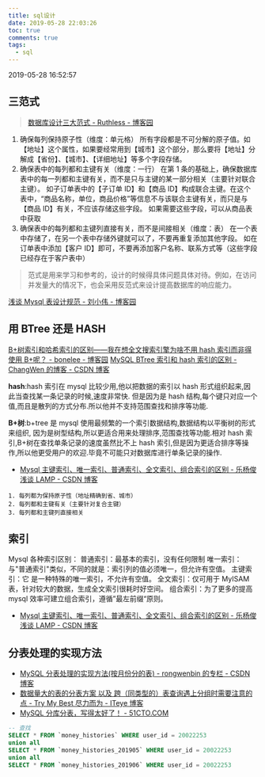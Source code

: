 ```yaml
---
title: sql设计
date: 2019-05-28 22:03:26
toc: true
comments: true
tags:
  - sql
---
```


2019-05-28 16:52:57

## 三范式

> [数据库设计三大范式 - Ruthless - 博客园](https://www.cnblogs.com/linjiqin/archive/2012/04/01/2428695.html)

1. 确保每列保持原子性（维度：单元格）
   所有字段都是不可分解的原子值。如【地址】这个属性，如果要经常用到【城市】这个部分，那么要将【地址】分解成【省份】、【城市】、【详细地址】等多个字段存储。
2. 确保表中的每列都和主键有关（维度：一行）
   在第 1 条的基础上，确保数据库表中的每一列都和主键有关，而不是只与主键的某一部分相关（主要针对联合主键）。
   如子订单表中的【子订单 ID】和【商品 ID】构成联合主键。在这个表中，“商品名称，单位，商品价格”等信息不与该联合主键有关，而只是与【商品 ID】有关，不应该存储这些字段。
   如果需要这些字段，可以从商品表中获取
3. 确保表中的每列都和主键列直接有关，而不是间接相关（维度：表）
   在一个表中存储了，在另一个表中存储外键就可以了，不要再重复添加其他字段。
   如在订单表中添加【客户 ID】即可，不要再添加客户名称、联系方式等（这些字段已经存在于客户表中）

> 范式是用来学习和参考的，设计的时候得具体问题具体对待。例如，在访问并发量大的情况下，也会采用反范式来设计提高数据库的响应能力。

[浅谈 Mysql 表设计规范 - 刘小伟 - 博客园](https://www.cnblogs.com/liuxiaowei/p/7163537.html)

## 用 BTree 还是 HASH

[B+树索引和哈希索引的区别——我在想全文搜索引擎为啥不用 hash 索引而非得使用 B+呢？ - bonelee - 博客园](https://www.cnblogs.com/bonelee/p/6224698.html)
[MySQL BTree 索引和 hash 索引的区别 - ChangWen 的博客 - CSDN 博客](https://blog.csdn.net/ochangwen/article/details/54024063)

**hash**:hash 索引在 mysql 比较少用,他以把数据的索引以 hash 形式组织起来,因此当查找某一条记录的时候,速度非常快.
但是因为是 hash 结构,每个键只对应一个值,而且是散列的方式分布.所以他并不支持范围查找和排序等功能.

**B+树**:b+tree 是 mysql 使用最频繁的一个索引数据结构,数据结构以平衡树的形式来组织,
因为是树型结构,所以更适合用来处理排序,范围查找等功能.相对 hash 索引,B+树在查找单条记录的速度虽然比不上 hash 索引,但是因为更适合排序等操作,所以他更受用户的欢迎.毕竟不可能只对数据库进行单条记录的操作.

- [Mysql 主键索引、唯一索引、普通索引、全文索引、组合索引的区别 - 乐杨俊浅谈 LAMP - CSDN 博客](https://blog.csdn.net/leyangjun/article/details/42461879)

```
1. 每列都为保持原子性（地址精确到省、城市）
2. 每列都和主键有关（主要针对复合主键）
3. 每列都和主键列直接相关
```

## 索引

Mysql 各种索引区别：
普通索引：最基本的索引，没有任何限制
唯一索引：与"普通索引"类似，不同的就是：索引列的值必须唯一，但允许有空值。
主键索引：它 是一种特殊的唯一索引，不允许有空值。
全文索引：仅可用于 MyISAM 表，针对较大的数据，生成全文索引很耗时好空间。
组合索引：为了更多的提高 mysql 效率可建立组合索引，遵循”最左前缀“原则。

- [Mysql 主键索引、唯一索引、普通索引、全文索引、组合索引的区别 - 乐杨俊浅谈 LAMP - CSDN 博客](https://blog.csdn.net/leyangjun/article/details/42461879)

## 分表处理的实现方法

- [MySQL 分表处理的实现方法(按月份分的表) - rongwenbin 的专栏 - CSDN 博客](https://blog.csdn.net/rongwenbin/article/details/40341965)
- [数据量大的表的分表方案 以及 跨（同类型的）表查询遇上分组时需要注意的点 - Try My Best 尽力而为 - ITeye 博客](https://raising.iteye.com/blog/2294673)
- [MySQL 分库分表，写得太好了！ - 51CTO.COM](http://database.51cto.com/art/201809/583857.htm)

```sql
-- 查找
SELECT * FROM `money_histories` WHERE user_id = 20022253
union all
SELECT * FROM `money_histories_201905` WHERE user_id = 20022253
union all
SELECT * FROM `money_histories_201906` WHERE user_id = 20022253
```
